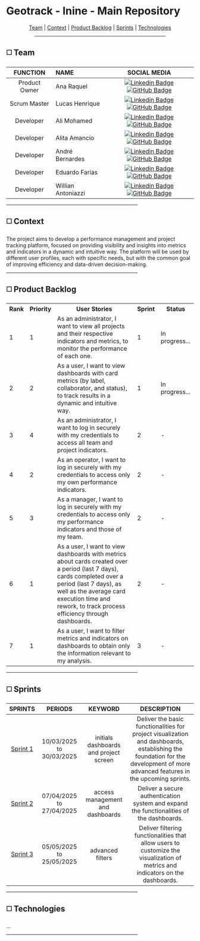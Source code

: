 # Geotrack - Inine - Main Repository

<p align="center">
    <a href="#team">Team</a> |
    <a href="#context">Context</a> |
    <a href="#backlog">Product Backlog</a> |
    <a href="#deliveries">Sprints</a> |
    <a href="#technologies">Technologies</a>
</p>
<div align="center"><hr width=70%></div>

<span id="team">

## ◻️ Team

<div align="left">
  
  | **FUNCTION** | **NAME** | **SOCIAL MEDIA** |
  | :---: | :--- | :---: |
  | Product Owner | Ana Raquel | [![Linkedin Badge](https://img.shields.io/badge/Linkedin-blue?style=flat-square&logo=Linkedin&logoColor=white)](https://www.linkedin.com/in/ana-sasaki-19a2031b8/) [![GitHub Badge](https://img.shields.io/badge/GitHub-111217?style=flat-square&logo=github&logoColor=white)](https://github.com/Anaraquely) |
  | Scrum Master | Lucas Henrique | [![Linkedin Badge](https://img.shields.io/badge/Linkedin-blue?style=flat-square&logo=Linkedin&logoColor=white)](https://www.linkedin.com/in/lucas-henrique-9a557620b) [![GitHub Badge](https://img.shields.io/badge/GitHub-111217?style=flat-square&logo=github&logoColor=white)](https://github.com/LucasHCOliveira7) |
  | Developer | Ali Mohamed | [![Linkedin Badge](https://img.shields.io/badge/Linkedin-blue?style=flat-square&logo=Linkedin&logoColor=white)](https://www.linkedin.com/in/alimohamedkhodr/) [![GitHub Badge](https://img.shields.io/badge/GitHub-111217?style=flat-square&logo=github&logoColor=white)](https://github.com/alimkhodr) |
  | Developer | Alita Amancio | [![Linkedin Badge](https://img.shields.io/badge/Linkedin-blue?style=flat-square&logo=Linkedin&logoColor=white)](https://www.linkedin.com/in/alitaamancio/) [![GitHub Badge](https://img.shields.io/badge/GitHub-111217?style=flat-square&logo=github&logoColor=white)](https://github.com/AlitaAmancio) |
  | Developer | André Bernardes | [![Linkedin Badge](https://img.shields.io/badge/Linkedin-blue?style=flat-square&logo=Linkedin&logoColor=white)](https://www.linkedin.com/in/andre-oliveira2004) [![GitHub Badge](https://img.shields.io/badge/GitHub-111217?style=flat-square&logo=github&logoColor=white)](https://github.com/Andre-Bernardes200) |
  | Developer | Eduardo Farias | [![Linkedin Badge](https://img.shields.io/badge/Linkedin-blue?style=flat-square&logo=Linkedin&logoColor=white)](https://www.linkedin.com/in/eduardofariasp/) [![GitHub Badge](https://img.shields.io/badge/GitHub-111217?style=flat-square&logo=github&logoColor=white)](https://github.com/eduardofpaula) |
  | Developer | Willian Antoniazzi | [![Linkedin Badge](https://img.shields.io/badge/Linkedin-blue?style=flat-square&logo=Linkedin&logoColor=white)](https://www.linkedin.com/in/williamantoniazzi/) [![GitHub Badge](https://img.shields.io/badge/GitHub-111217?style=flat-square&logo=github&logoColor=white)](williamantoniazzi) |

</div>

<div align="left"><hr width=70%></div>

<span id="context">

## ◻️ Context
The project aims to develop a performance management and project tracking platform, focused on providing visibility and insights into metrics and indicators in a dynamic and intuitive way. The platform will be used by different user profiles, each with specific needs, but with the common goal of improving efficiency and data-driven decision-making.

<div align="left"><hr width=70%></div>

<span id="backlog">

## ◻️ Product Backlog

<table>
    <tr>
        <th>Rank</th>
        <th>Priority</th>
        <th>User Stories</th>
        <th>Sprint</th>
        <th>Status</th>
    </tr>
    <tr>
        <td>1</td>
        <td>1</td>
        <td>As an administrator, I want to view all projects and their respective indicators and metrics, to monitor the performance of each one.</td>
        <td>1</td>
        <td>In progress...</td>
    </tr>
    <tr>
        <td>2</td>
        <td>2</td>
        <td>As a user, I want to view dashboards with card metrics (by label, collaborator, and status), to track results in a dynamic and intuitive way.</td>
        <td>1</td>
        <td>In progress...</td>
    </tr>
    <tr>
        <td>3</td>
        <td>4</td>
        <td>As an administrator, I want to log in securely with my credentials to access all team and project indicators.</td>
        <td>2</td>
        <td>-</td>
    </tr>
    <tr>
        <td>4</td>
        <td>2</td>
        <td>As an operator, I want to log in securely with my credentials to access only my own performance indicators.</td>
        <td>2</td>
        <td>-</td>
    </tr>
    <tr>
        <td>5</td>
        <td>3</td>
        <td>As a manager, I want to log in securely with my credentials to access only my performance indicators and those of my team.</td>
        <td>2</td>
        <td>-</td>
    </tr>
    <tr>
        <td>6</td>
        <td>1</td>
        <td>As a user, I want to view dashboards with metrics about cards created over a period (last 7 days), cards completed over a period (last 7 days), as well as the average card execution time and rework, to track process efficiency through dashboards.</td>
        <td>2</td>
        <td>-</td>
    </tr>
    <tr>
        <td>7</td>
        <td>1</td>
        <td>As a user, I want to filter metrics and indicators on dashboards to obtain only the information relevant to my analysis.</td>
        <td>3</td>
        <td>-</td>
    </tr>

</table>

<div align="left"><hr width=70%></div>

<span id="deliveries">

## ◻️ Sprints

| SPRINTS | PERIODS | KEYWORD | DESCRIPTION |
|:-------:|:-----:|:---------:|:---------:|
| [Sprint 1](https://github.com/iNineBD/Track-5Sem2025Main/wiki/Sprint-1) | 10/03/2025 to 30/03/2025 | initials dashboards and project screen  | Deliver the basic functionalities for project visualization and dashboards, establishing the foundation for the development of more advanced features in the upcoming sprints. |
| [Sprint 2](https://github.com/iNineBD/Track-5Sem2025Main/wiki/Sprint-2) | 07/04/2025 to 27/04/2025 | access management and dashboards | Deliver a secure authentication system and expand the functionalities of the dashboards. |
| [Sprint 3](https://github.com/iNineBD/Track-5Sem2025Main/wiki/Sprint-3) | 05/05/2025 to 25/05/2025 | advanced filters  | Deliver filtering functionalities that allow users to customize the visualization of metrics and indicators on the dashboards. |

<div align="left"><hr width=70%></div>

<span id="technologies">

## ◻️ Technologies

...

<div align="left"><hr width=70%></div>
